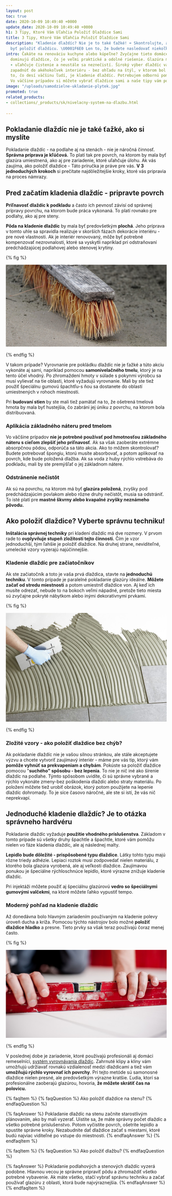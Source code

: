 ```yaml
---
layout: post
toc: true
date: 2020-10-09 10:49:40 +0000
update_date: 2020-10-09 10:49:40 +0000
h1: 3 Tipy, Ktoré Vám Uľahčia Položiť Dlaždice Sami
title: 3 Tipy, Ktoré Vám Uľahčia Položiť Dlaždice Sami
description: "Kladenie dlaždíc? Nie je to také ťažké! ➡️ Skontrolujte, aké ľahké môže
  byť položiť dlaždicu. \U0001F6E0️ Len to, že budete nasledovať niekoľko tipov."
intro: Čakáte na renováciu kuchyne alebo kúpeľne? Zvyčajne tieto domáce priestory
  dominujú dlaždice, čo je veľmi praktické a odolné riešenie. Glazúra má mnoho výhod
  - uľahčuje čistenie a neustále sa neznečistí. Široký výber dlaždíc vám tiež umožňuje
  zapadnúť do akéhokoľvek interiéru - bez ohľadu na štýl, v ktorom bol zdobený. Avšak
  to, čo desí väčšinu ľudí, je kladenie dlaždíc. Potrebujem odbornú pomoc? Nie vždy!
  Vo väčšine prípadov si môžete vybrať dlaždice sami a naše tipy vám pomôžu uľahčiť.
image: "/uploads/samodzielne-ukladanie-plytek.jpg"
promoted: true
related_products:
- collections/_products/sk/nivelacny-system-na-dlazbu.html

---
```

## Pokladanie dlaždíc nie je také ťažké, ako si myslíte

Pokladanie dlaždíc - na podlahe aj na stenách - nie je náročná činnosť. **Správna príprava je kľúčová.** To platí tak pre povrch, na ktorom by mala byť glazúra umiestnená, ako aj pre zariadenie, ktoré uľahčuje úlohu. Ak vás zaujíma, ako položiť dlaždice - Táto príručka je práve pre vás. **V 3 jednoduchých krokoch** si prečítate najdôležitejšie kroky, ktoré vás pripravia na proces námrazy.

## Pred začatím kladenia dlaždíc - pripravte povrch

**Priľnavosť dlaždíc k podkladu** a často ich pevnosť závisí od správnej prípravy povrchu, na ktorom bude práca vykonaná. To platí rovnako pre podlahy, ako aj pre steny.

**Pôda na kladenie dlaždíc** by mala byť predovšetkým **plochá**. Jeho príprava v tomto uhle sa spravidla realizuje v skorších fázach dekorácie interiéru - pre nové vlastnosti. Ak je interiér renovovaný, môže byť potrebné kompenzovať nezrovnalosti, ktoré sa vyskytli napríklad pri odstraňovaní predchádzajúcej podlahovej alebo stenovej krytiny.

{% fig %}

 ![Pred začatím kladenia dlaždíc - pripravte povrch](/uploads/ukladanie-plytek-sprzatanie.jpg "Pred začatím kladenia dlaždíc - pripravte povrch") 

{% endfig %}

V takom prípade? Vyrovnanie pre pokládku dlaždíc nie je ťažké a túto akciu vykonáte aj sami, napríklad pomocou **samonivelačného tmelu**, ktorý je na tento účel vhodný. Po zhromaždení hmoty v súlade s pokynmi výrobcu sa musí vylievať na tie oblasti, ktoré vyžadujú vyrovnanie. Mali by ste tiež použiť špeciálnu gumovú špachtľu-s ňou sa dostanete do oblastí umiestnených v rohoch miestnosti.

Pri **budovaní stien** by ste mali tiež pamätať na to, že ošetrená tmelová hmota by mala byť hustejšia, čo zabráni jej úniku z povrchu, na ktorom bola distribuovaná.

### Aplikácia základného náteru pred tmelom

Vo väčšine prípadov **nie je potrebné používať pod hmotnosťou základného náteru s cieľom zlepšiť jeho priľnavosť**. Ak sa však zaoberáte extrémne absorpčnou pôdou, odporúča sa táto akcia. Ako to môžem skontrolovať? Budete potrebovať špongiu, ktorú musíte absorbovať, a potom aplikovať na povrch, kde bude položená dlažba. Ak sa voda z huby rýchlo vstrebáva do podkladu, mali by ste premýšľať o jej základnom nátere.

### Odstránenie nečistôt

Ak sú na povrchu, na ktorom má byť **glazúra položená**, zvyšky pod predchádzajúcim povlakom alebo rôzne druhy nečistôt, musia sa odstrániť. To isté platí pre **mastné škvrny alebo kvapalné zvyšky neznámeho pôvodu.**

## Ako položiť dlaždice? Vyberte správnu techniku!

**Inštalácia správnej techniky** pri kladení dlaždíc má dve rozmery. V prvom rade to **ovplyvňuje stupeň zložitosti tejto činnosti.** Čím je vzor jednoduchší, tým ľahšie je položiť dlaždice. Na druhej strane, neviditeľné, umelecké vzory vyzerajú najúčinnejšie.

### Kladenie dlaždíc pre začiatočníkov

Ak ste začiatočník a toto je vaša prvá dlaždica, stavte na **jednoduchú techniku**. V tomto prípade je paralelné pokladanie glazúry ideálne. **Môžete začať od stredu miestnosti** a potom umiestniť dlaždice von. Aj keď ich musíte odrezať, nebude to na bokoch veľmi nápadné, pretože tieto miesta sú zvyčajne pokryté nábytkom alebo inými dekoratívnymi prvkami.

{% fig %}

 ![Kladenie dlaždíc pre začiatočníkov](/uploads/samodzielne-ukladanie-plytek-1.jpg "Kladenie dlaždíc pre začiatočníkov") 

{% endfig %}

### Zložité vzory - ako položiť dlaždice bez chýb?

Ak pokladanie dlaždíc nie je vašou silnou stránkou, ale stále akceptujete výzvu a chcete vytvoriť zaujímavý interiér - máme pre vás tip, ktorý vám **pomôže vyhnúť sa prekvapeniam a chybám**. Pokúste sa položiť dlaždice pomocou "**suchého" spôsobu - bez lepenia**. To nie je nič iné ako šírenie dlaždíc na podlahe. Týmto spôsobom uvidíte, či sú správne vybrané a rýchlo vykonáte zmeny-bez poškodenia dlaždíc alebo straty materiálu. Po položení môžete tiež urobiť obrázok, ktorý potom použijete na lepenie dlaždíc dohromady. To je síce časovo náročné, ale ste si istí, že vás nič neprekvapí.

## Jednoduché kladenie dlaždíc? Je to otázka správneho hardvéru

Pokladanie dlaždíc vyžaduje **použitie vhodného príslušenstva**. Základom v tomto prípade sú všetky druhy špachtle a špachtle, ktoré vám pomôžu nielen vo fáze kladenia dlaždíc, ale aj následnej malty.

**Lepidlo bude dôležité - prispôsobené typu dlaždice**. Látky tohto typu majú rôzne triedy adhézie. Lepiaci roztok musí zodpovedať nielen materiálu, z ktorého bola glazúra vyrobená, ale aj veľkosti dlaždice. Zaujímavou ponukou je špeciálne rýchloschnúce lepidlo, ktoré výrazne znižuje kladenie dlaždíc.

Pri injektáži môžete použiť aj špeciálnu glazúrovú **vedro so špeciálnymi gumovými valčekmi**, na ktoré môžete ľahko vypustiť tempo.

### Moderný pohľad na kladenie dlaždíc

Až donedávna bolo hlavným zariadením používaným na kladenie polevy úroveň ducha a kríža. Pomocou týchto nástrojov bolo možné **položiť dlaždice hladko** a presne. Tieto prvky sa však teraz používajú čoraz menej často.

{% fig %}

 ![Moderný pohľad na kladenie dlaždíc](/uploads/samodzielne-ukladanie-plytek-2.jpg "Moderný pohľad na kladenie dlaždíc") 

{% endfig %}

V poslednej dobe je zariadenie, ktoré používajú profesionáli aj domáci remeselníci, [systém vyrovnávania dlaždíc](). Zahrnuté klipy a kliny vám umožňujú udržiavať rovnakú vzdialenosť medzi dlaždicami a tiež vám **umožňujú rýchlo vyrovnať ich povrchy**. Pri tejto metóde sú samonosné dlaždice nielen presné, ale predovšetkým výrazne kratšie. Ľudia, ktorí sa profesionálne zaoberajú glazúrou, hovoria, **že môžete skrátiť čas na polovicu.**

{% faqItem %}
{% faqQuestion %}
Ako položiť dlaždice na stenu?
{% endfaqQuestion %}

{% faqAnswer %}
Pokladanie dlaždíc na stenu začnite starostlivým plánovaním, ako by mali vyzerať. Uistite sa, že máte správny počet dlaždíc a všetko potrebné príslušenstvo. Potom vyčistite povrch, ošetrite lepidlo a spustite správne kroky. Nezabudnite dať dlaždice začať s miestami, ktoré budú najviac viditeľné po vstupe do miestnosti.
{% endfaqAnswer %}
{% endfaqItem %}

{% faqItem %}
{% faqQuestion %}
Ako položiť dlažbu?
{% endfaqQuestion %}

{% faqAnswer %}
Pokladanie podlahových a stenových dlaždíc vyzerá podobne. Hlavnou vecou je správne pripraviť pôdu a zhromaždiť všetko potrebné vybavenie. Ak máte všetko, stačí vybrať správnu techniku a začať používať glazúru z oblasti, ktorá bude najvýraznejšia.
{% endfaqAnswer %}
{% endfaqItem %}